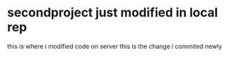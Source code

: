 # secondproject just modified in local rep

this is where i modified code on server this is the change i commited newly
